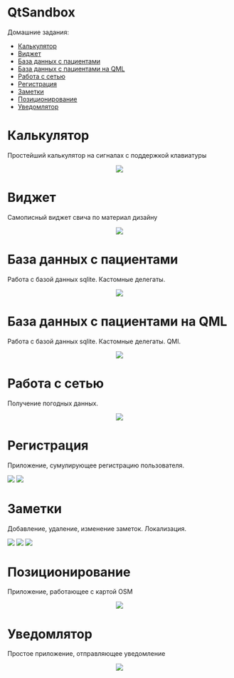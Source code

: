 # QtSandbox

Домашние задания:
* [Калькулятор](#Калькулятор)
* [Виджет](#Виджет)
* [База данных с пациентами](#База-данных-с-пациентами)
* [База данных с пациентами на QML](#База-данных-с-пациентами-на-QML)
* [Работа с сетью](#Работа-с-сетью)
* [Регистрация](#Регистрация)
* [Заметки](#Заметки)
* [Позиционирование](#Позиционирование)
* [Уведомлятор](#Уведомлятор)

# Калькулятор

Простейший калькулятор на сигналах с поддержкой клавиатуры
<div align="center">
  <img src="img/calc.png">
</div>

# Виджет
Самописный виджет свича по материал дизайну
<div align="center">
  <img src="img/material_design_switch.png">
</div>

# База данных с пациентами
Работа с базой данных sqlite. Кастомные делегаты.
<div align="center">
  <img src="img/patients.png">
</div>

# База данных с пациентами на QML
Работа с базой данных sqlite. Кастомные делегаты. QMl.
<div align="center">
  <img src="img/patients_qml.png">
</div>

# Работа с сетью
Получение погодных данных.
<div align="center">
  <img src="img/weather.png">
</div>

# Регистрация
Приложение, сумулирующее регистрацию пользователя.
<p>
    <img src="img/registration_page_1.webp">
    <img src="img/registration_page_2.webp">
</p>

# Заметки
Добавление, удаление, изменение заметок. Локализация.
<p>
    <img src="img/note_1.webp">
    <img src="img/note_2.webp">
    <img src="img/note_3.webp">
</p>

# Позиционирование
Приложение, работающее с картой OSM
<div align="center">
  <img src="img/map.webp">
</div>

# Уведомлятор
Простое приложение, отправляющее уведомление
<div align="center">
  <img src="img/notifier.webp">
</div>